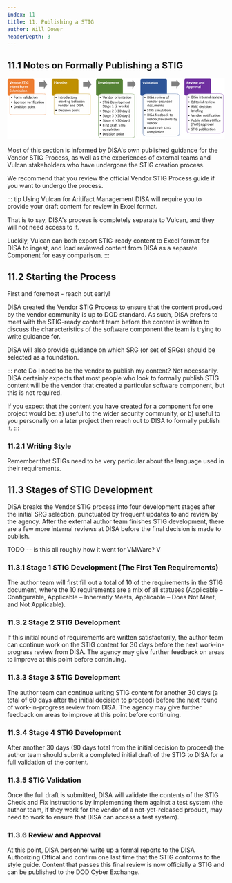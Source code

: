 ```yaml
---
index: 11
title: 11. Publishing a STIG
author: Will Dower
headerDepth: 3
---
```


## 11.1 Notes on Formally Publishing a STIG

![The STIG Process](../../assets/img/VendorSTIGProcess.png)

Most of this section is informed by DISA's own published guidance for the Vendor STIG Process, as well as the experiences of external teams and Vulcan stakeholders who have undergone the STIG creation process.

We recommend that you review the official Vendor STIG Process guide if you want to undergo the process.

::: tip Using Vulcan for Aritifact Management
DISA will require you to provide your draft content for review in Excel format.

That is to say, DISA's process is completely separate to Vulcan, and they will not need access to it.

Luckily, Vulcan can both export STIG-ready content to Excel format for DISA to ingest, and load reviewed content from DISA as a separate Component for easy comparison.
:::

## 11.2 Starting the Process

First and foremost - reach out early!

DISA created the Vendor STIG Process to ensure that the content produced by the vendor community is up to DOD standard. As such, DISA prefers to meet with the STIG-ready content team before the content is written to discuss the characteristics of the software component the team is trying to write guidance for.

DISA will also provide guidance on which SRG (or set of SRGs) should be selected as a foundation.

::: note Do I need to be the vendor to publish my content?
Not necessarily. DISA certainly expects that most people who look to formally publish STIG content will be the vendor that created a particular software component, but this is not required.

If you expect that the content you have created for a component for one project would be:
 a) useful to the wider security community, or
 b) useful to you personally on a later project
 then reach out to DISA to formally publish it.
:::

### 11.2.1 Writing Style

Remember that STIGs need to be very particular about the language used in their requirements.

## 11.3 Stages of STIG Development

DISA breaks the Vendor STIG process into four development stages after the initial SRG selection, punctuated by frequent updates to and review by the agency. After the external author team finishes STIG development, there are a few more internal reviews at DISA before the final decision is made to publish.

TODO -- is this all roughly how it went for VMWare? V

### 11.3.1 Stage 1 STIG Development (The First Ten Requirements)

The author team will first fill out a total of 10 of the requirements in the STIG document, where the 10 requirements are a mix of all statuses (Applicable – Configurable, Applicable – Inherently Meets, Applicable – Does Not Meet, and Not Applicable).

### 11.3.2 Stage 2 STIG Development

If this initial round of requirements are written satisfactorily, the author team can continue work on the STIG content for 30 days before the next work-in-progress review from DISA. The agency may give further feedback on areas to improve at this point before continuing.

### 11.3.3 Stage 3 STIG Development

The author team can continue writing STIG content for another 30 days (a total of 60 days after the initial decision to proceed) before the next round of work-in-progress review from DISA. The agency may give further feedback on areas to improve at this point before continuing.

### 11.3.4 Stage 4 STIG Development

After another 30 days (90 days total from the initial decision to proceed) the author team should submit a completed initial draft of the STIG to DISA for a full validation of the content.

### 11.3.5 STIG Validation

Once the full draft is submitted, DISA will validate the contents of the STIG Check and Fix instructions by implementing them against a test system (the author team, if they work for the vendor of a not-yet-released product, may need to work to ensure that DISA can access a test system).

### 11.3.6 Review and Approval

At this point, DISA personnel write up a formal reports to the DISA Authorizing Offical and confirm one last time that the STIG conforms to the style guide. Content that passes this final review is now officially a STIG and can be published to the DOD Cyber Exchange.

